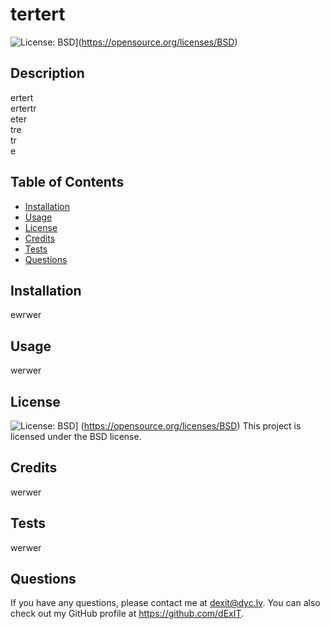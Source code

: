 
  # tertert
  ![License: BSD](https://img.shields.io/badge/License-BSD-red.svg)](https://opensource.org/licenses/BSD)
  
  ## Description
  
  ertert<br>ertertr<br>eter<br>tre<br>tr<br>e
  
  ## Table of Contents
  
  - [Installation](#installation)
  - [Usage](#usage)
  - [License](#license)
  - [Credits](#Credits)
  - [Tests](#tests)
  - [Questions](#questions)
  
  ## Installation
  
  ewrwer
  
  ## Usage
  
  werwer
  

  
## License

![License: BSD](https://img.shields.io/badge/License-BSD-red.svg)] (https://opensource.org/licenses/BSD)
This project is licensed under the BSD license.

  
  
  
  ## Credits
  
  werwer
  
  ## Tests
  
  werwer
  
  ## Questions
  
  If you have any questions, please contact me at dexit@dyc.lv. You can also check out my GitHub profile at https://github.com/dExIT.
  
